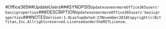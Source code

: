 #Office365##UpdateUsers###SYNOPSIS```UpdatesoneormoreOffice365users'basicproperties```###DESCRIPTION```UpdatesoneormoreOffice365users'basicproperties```###NOTES```Version:1.0Lastupdated:27November2018Copyright(c)BitTitan,Inc.Allrightsreserved.LicensedundertheMITLicense.```
